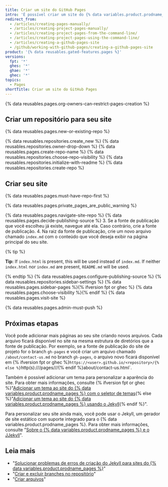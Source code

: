 ```yaml
---
title: Criar um site do GitHub Pages
intro: 'É possível criar um site do {% data variables.product.prodname_pages %} em um repositório novo ou existente.'
redirect_from:
  - /articles/creating-pages-manually/
  - /articles/creating-project-pages-manually/
  - /articles/creating-project-pages-from-the-command-line/
  - /articles/creating-project-pages-using-the-command-line/
  - /articles/creating-a-github-pages-site
  - /github/working-with-github-pages/creating-a-github-pages-site
product: '{% data reusables.gated-features.pages %}'
versions:
  fpt: '*'
  ghes: '*'
  ghae: '*'
  ghec: '*'
topics:
  - Pages
shortTitle: Criar um site do GitHub Pages
---
```


{% data reusables.pages.org-owners-can-restrict-pages-creation %}

## Criar um repositório para seu site

{% data reusables.pages.new-or-existing-repo %}

{% data reusables.repositories.create_new %}
{% data reusables.repositories.owner-drop-down %}
{% data reusables.pages.create-repo-name %}
{% data reusables.repositories.choose-repo-visibility %}
{% data reusables.repositories.initialize-with-readme %}
{% data reusables.repositories.create-repo %}

## Criar seu site

{% data reusables.pages.must-have-repo-first %}

{% data reusables.pages.private_pages_are_public_warning %}

{% data reusables.pages.navigate-site-repo %}
{% data reusables.pages.decide-publishing-source %}
3. Se a fonte de publicação que você escolheu já existe, navegue até ela. Caso contrário, crie a fonte de publicação.
4. Na raiz da fonte de publicação, crie um novo arquivo chamado `index.md` com o conteúdo que você deseja exibir na página principal do seu site.

  {% tip %}

  **Tip:** If `index.html` is present, this will be used instead of `index.md`. If neither `index.html` nor `index.md` are present, `README.md` will be used.

  {% endtip %}
{% data reusables.pages.configure-publishing-source %}
{% data reusables.repositories.sidebar-settings %}
{% data reusables.pages.sidebar-pages %}{% ifversion fpt or ghec %}
{% data reusables.pages.choose-visibility %}{% endif %}
{% data reusables.pages.visit-site %}

{% data reusables.pages.admin-must-push %}

## Próximas etapas

Você pode adicionar mais páginas ao seu site criando novos arquivos. Cada arquivo ficará disponível no site na mesma estrutura de diretórios que a fonte de publicação. Por exemplo, se a fonte de publicação do site de projeto for o branch `gh-pages` e você criar um arquivo chamado `/about/contact-us.md` no branch `gh-pages`, o arquivo novo ficará disponível em {% ifversion fpt or ghec %}`https://<user>.github.io/<repository>/{% else %}`http(s)://<hostname>/pages/<username>/<repository>/{% endif %}about/contact-us.html`.

Também é possível adicionar um tema para personalizar a aparência do site. Para obter mais informações, consulte {% ifversion fpt or ghec %}"[Adicionar um tema ao site do {% data variables.product.prodname_pages %} com o seletor de temas](/articles/adding-a-theme-to-your-github-pages-site-with-the-theme-chooser){% else %}"[Adicionar um tema ao site do {% data variables.product.prodname_pages %} usando o Jekyll](/articles/adding-a-theme-to-your-github-pages-site-using-jekyll){% endif %}".

Para personalizar seu site ainda mais, você pode usar o Jekyll, um gerador de site estático com suporte integrado para o {% data variables.product.prodname_pages %}. Para obter mais informações, consulte "[Sobre o {% data variables.product.prodname_pages %} e o JJekyll](/articles/about-github-pages-and-jekyll)".

## Leia mais

- "[Solucionar problemas de erros de criação do Jekyll para sites do {% data variables.product.prodname_pages %}](/articles/troubleshooting-jekyll-build-errors-for-github-pages-sites)"
- "[Criar e excluir branches no repositório](/articles/creating-and-deleting-branches-within-your-repository)"
- "[Criar arquivos](/articles/creating-new-files)"

